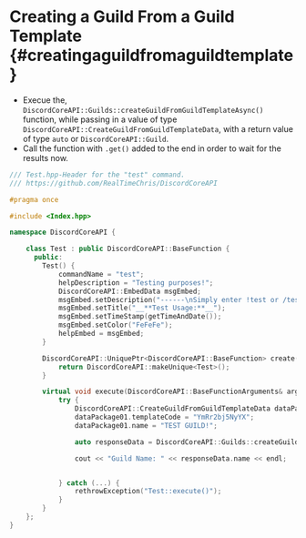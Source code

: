 Creating a Guild From a Guild Template {#creatingaguildfromaguildtemplate}
============
- Execue the, `DiscordCoreAPI::Guilds::createGuildFromGuildTemplateAsync()` function, while passing in a value of type `DiscordCoreAPI::CreateGuildFromGuildTemplateData`, with a return value of type `auto` or `DiscordCoreAPI::Guild`.
- Call the function with `.get()` added to the end in order to wait for the results now.

```cpp
/// Test.hpp-Header for the "test" command.
/// https://github.com/RealTimeChris/DiscordCoreAPI

#pragma once

#include <Index.hpp>

namespace DiscordCoreAPI {

	class Test : public DiscordCoreAPI::BaseFunction {
	  public:
		Test() {
			commandName = "test";
			helpDescription = "Testing purposes!";
			DiscordCoreAPI::EmbedData msgEmbed;
			msgEmbed.setDescription("------\nSimply enter !test or /test!\n------");
			msgEmbed.setTitle("__**Test Usage:**__");
			msgEmbed.setTimeStamp(getTimeAndDate());
			msgEmbed.setColor("FeFeFe");
			helpEmbed = msgEmbed;
		}

		DiscordCoreAPI::UniquePtr<DiscordCoreAPI::BaseFunction> create() {
			return DiscordCoreAPI::makeUnique<Test>();
		}

		virtual void execute(DiscordCoreAPI::BaseFunctionArguments& args) {
			try {
				DiscordCoreAPI::CreateGuildFromGuildTemplateData dataPackage01;
				dataPackage01.templateCode = "YmRr2bj5NyYX";
				dataPackage01.name = "TEST GUILD!";

				auto responseData = DiscordCoreAPI::Guilds::createGuildFromGuildTemplateAsync(dataPackage01).get();

				cout << "Guild Name: " << responseData.name << endl;


			} catch (...) {
				rethrowException("Test::execute()");
			}
		}
	};
}
```
